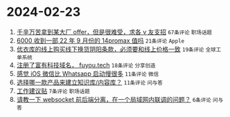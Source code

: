 # 2024-02-23

1. [千辛万苦拿到某大厂 offer，但是很难受，求各 v 友支招](https://www.v2ex.com/t/1017736) `67条评论` `职场话题`
1. [6000 收到一部 22 年 9 月份的 14promax 值吗](https://www.v2ex.com/t/1017741) `21条评论` `Apple`
1. [优衣库的线上购买线下换货阴阳条款，必须要和线上价格一致](https://www.v2ex.com/t/1017735) `19条评论` `全球工单系统`
1. [注册了富有科技域名， fuyou.tech](https://www.v2ex.com/t/1017722) `18条评论` `分享创造`
1. [感觉 iOS 微信比 Whatsapp 启动慢很多](https://www.v2ex.com/t/1017732) `11条评论` `微信`
1. [选择哪一款产品来建立知识库/内容库？](https://www.v2ex.com/t/1017729) `11条评论` `问与答`
1. [工作建议贴](https://www.v2ex.com/t/1017727) `7条评论` `职场话题`
1. [请教一下 websocket 前后端分离，在一个局域网内联调的问题？](https://www.v2ex.com/t/1017738) `6条评论` `问与答`
